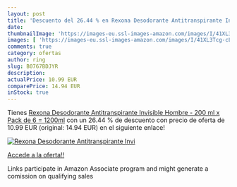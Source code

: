 ```yaml
---
layout: post
title: 'Descuento del 26.44 % en Rexona Desodorante Antitranspirante Invi'
date: 
thumbnailImage: 'https://images-eu.ssl-images-amazon.com/images/I/41XL3Tcg-cL._SL200_.jpg'
images: [ 'https://images-eu.ssl-images-amazon.com/images/I/41XL3Tcg-cL._SL200_.jpg' ]
comments: true
category: ofertas
author: ring
slug: B0767BDJYR
description:
actualPrice: 10.99 EUR
comparePrice: 14.94 EUR
inStock: true
---
```


Tienes [Rexona Desodorante Antitranspirante Invisible Hombre - 200 ml x Pack de 6 = 1200ml](https://www.amazon.es/dp/B0767BDJYR/?tag=tolees-21) con un 26.44 % de descuento con precio de oferta de 10.99 EUR (original: 14.94 EUR) en el siguiente enlace!

[![Rexona Desodorante Antitranspirante Invi](https://images-eu.ssl-images-amazon.com/images/I/41XL3Tcg-cL._SL200_.jpg)](https://www.amazon.es/dp/B0767BDJYR/?tag=tolees-21)

[Accede a la oferta!!](https://www.amazon.es/dp/B0767BDJYR/?tag=tolees-21)

Links participate in Amazon Associate program and might generate a comission on qualifying sales


